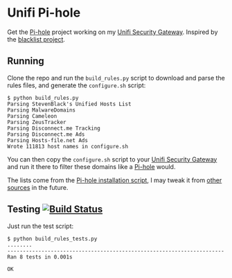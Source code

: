# Unifi Pi-hole

Get the [Pi-hole](https://github.com/pi-hole/pi-hole) project working on my [Unifi Security Gateway](https://www.ui.com/unifi-routing/usg/). Inspired by the [blacklist project](https://github.com/britannic/blacklist).

## Running

Clone the repo and run the `build_rules.py` script to download and parse the rules files, and generate the `configure.sh` script:

    $ python build_rules.py
    Parsing StevenBlack's Unified Hosts List
    Parsing MalwareDomains
    Parsing Cameleon
    Parsing ZeusTracker
    Parsing Disconnect.me Tracking
    Parsing Disconnect.me Ads
    Parsing Hosts-file.net Ads
    Wrote 111813 host names in configure.sh

You can then copy the `configure.sh` script to your [Unifi Security Gateway](https://www.ui.com/unifi-routing/usg/) and run it there to filter these domains like a [Pi-hole](https://github.com/pi-hole/pi-hole) would.

The lists come from the [Pi-hole installation script](https://github.com/pi-hole/pi-hole/blob/master/automated%20install/basic-install.sh), I may tweak it from [other sources](https://firebog.net) in the future.

## Testing [![Build Status](https://travis-ci.com/ndfred/unifi-pi-hole.svg?branch=master)](https://travis-ci.com/ndfred/unifi-pi-hole/)

Just run the test script:

	$ python build_rules_tests.py 
	........
	----------------------------------------------------------------------
	Ran 8 tests in 0.001s

	OK
